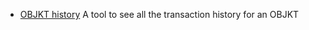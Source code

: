 * [OBJKT history](https://www.hicetnunc.xyz/objkt/25459)
A tool to see all the transaction history for an OBJKT